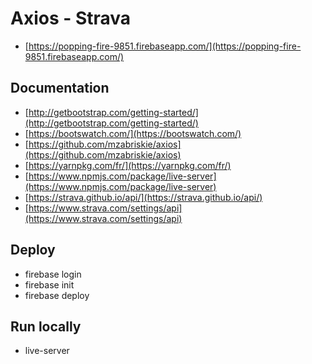# Axios - Strava

* [https://popping-fire-9851.firebaseapp.com/](https://popping-fire-9851.firebaseapp.com/)

## Documentation

* [http://getbootstrap.com/getting-started/](http://getbootstrap.com/getting-started/)
* [https://bootswatch.com/](https://bootswatch.com/)
* [https://github.com/mzabriskie/axios](https://github.com/mzabriskie/axios)
* [https://yarnpkg.com/fr/](https://yarnpkg.com/fr/)
* [https://www.npmjs.com/package/live-server](https://www.npmjs.com/package/live-server)
* [https://strava.github.io/api/](https://strava.github.io/api/)
* [https://www.strava.com/settings/api](https://www.strava.com/settings/api)

## Deploy

* firebase login
* firebase init
* firebase deploy

## Run locally

* live-server
